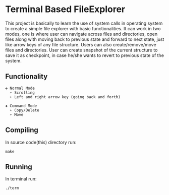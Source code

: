 # Terminal Based FileExplorer

This project is basically to learn the use of system calls in operating system to create a simple file explorer with basic functionalities. It can work in two modes, one is where user can navigate across files and directories, open files along with moving back to previous state and forward to next state, just like arrow keys of any file structure. Users can also create/remove/move files and directories. User can create snapshot of the current structure to save it as checkpoint, in case he/she wants to revert to previous state of the system. 

## Functionality

    ❖ Normal Mode
      ➢ Scrolling
      ➢ Left and right arrow key (going back and forth)
      
    ❖ Command Mode
      ➢ Copy/Delete
      ➢ Move

## Compiling
In source code(this) directory run:
```
make
```

## Running
In terminal run:
```
./term
```
